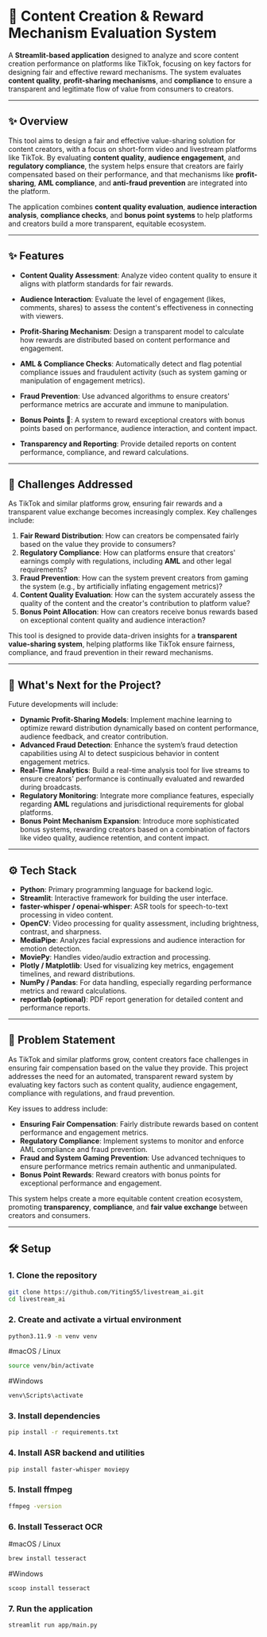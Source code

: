 # 🎥 **Content Creation & Reward Mechanism Evaluation System**

A **Streamlit-based application** designed to analyze and score content creation performance on platforms like TikTok, focusing on key factors for designing fair and effective reward mechanisms. The system evaluates **content quality**, **profit-sharing mechanisms**, and **compliance** to ensure a transparent and legitimate flow of value from consumers to creators.

---

## ✨ **Overview**

This tool aims to design a fair and effective value-sharing solution for content creators, with a focus on short-form video and livestream platforms like TikTok. By evaluating **content quality**, **audience engagement**, and **regulatory compliance**, the system helps ensure that creators are fairly compensated based on their performance, and that mechanisms like **profit-sharing**, **AML compliance**, and **anti-fraud prevention** are integrated into the platform.

The application combines **content quality evaluation**, **audience interaction analysis**, **compliance checks**, and **bonus point systems** to help platforms and creators build a more transparent, equitable ecosystem.

---

## ✨ **Features**

- **Content Quality Assessment**: Analyze video content quality to ensure it aligns with platform standards for fair rewards.
  
- **Audience Interaction**: Evaluate the level of engagement (likes, comments, shares) to assess the content's effectiveness in connecting with viewers.

- **Profit-Sharing Mechanism**: Design a transparent model to calculate how rewards are distributed based on content performance and engagement.

- **AML & Compliance Checks**: Automatically detect and flag potential compliance issues and fraudulent activity (such as system gaming or manipulation of engagement metrics).

- **Fraud Prevention**: Use advanced algorithms to ensure creators' performance metrics are accurate and immune to manipulation.

- **Bonus Points 🌟**: A system to reward exceptional creators with bonus points based on performance, audience interaction, and content impact.

- **Transparency and Reporting**: Provide detailed reports on content performance, compliance, and reward calculations.

---

## 🚧 **Challenges Addressed**

As TikTok and similar platforms grow, ensuring fair rewards and a transparent value exchange becomes increasingly complex. Key challenges include:
1. **Fair Reward Distribution**: How can creators be compensated fairly based on the value they provide to consumers?
2. **Regulatory Compliance**: How can platforms ensure that creators' earnings comply with regulations, including **AML** and other legal requirements?
3. **Fraud Prevention**: How can the system prevent creators from gaming the system (e.g., by artificially inflating engagement metrics)?
4. **Content Quality Evaluation**: How can the system accurately assess the quality of the content and the creator's contribution to platform value?
5. **Bonus Point Allocation**: How can creators receive bonus rewards based on exceptional content quality and audience interaction?

This tool is designed to provide data-driven insights for a **transparent value-sharing system**, helping platforms like TikTok ensure fairness, compliance, and fraud prevention in their reward mechanisms.

---

## 🔮 **What's Next for the Project?**

Future developments will include:
- **Dynamic Profit-Sharing Models**: Implement machine learning to optimize reward distribution dynamically based on content performance, audience feedback, and creator contribution.
- **Advanced Fraud Detection**: Enhance the system’s fraud detection capabilities using AI to detect suspicious behavior in content engagement metrics.
- **Real-Time Analytics**: Build a real-time analysis tool for live streams to ensure creators' performance is continually evaluated and rewarded during broadcasts.
- **Regulatory Monitoring**: Integrate more compliance features, especially regarding **AML** regulations and jurisdictional requirements for global platforms.
- **Bonus Point Mechanism Expansion**: Introduce more sophisticated bonus systems, rewarding creators based on a combination of factors like video quality, audience retention, and content impact.

---

## ⚙️ **Tech Stack**

- **Python**: Primary programming language for backend logic.
- **Streamlit**: Interactive framework for building the user interface.
- **faster-whisper / openai-whisper**: ASR tools for speech-to-text processing in video content.
- **OpenCV**: Video processing for quality assessment, including brightness, contrast, and sharpness.
- **MediaPipe**: Analyzes facial expressions and audience interaction for emotion detection.
- **MoviePy**: Handles video/audio extraction and processing.
- **Plotly / Matplotlib**: Used for visualizing key metrics, engagement timelines, and reward distributions.
- **NumPy / Pandas**: For data handling, especially regarding performance metrics and reward calculations.
- **reportlab (optional)**: PDF report generation for detailed content and performance reports.

---

## 🚩 **Problem Statement**

As TikTok and similar platforms grow, content creators face challenges in ensuring fair compensation based on the value they provide. This project addresses the need for an automated, transparent reward system by evaluating key factors such as content quality, audience engagement, compliance with regulations, and fraud prevention. 

Key issues to address include:
- **Ensuring Fair Compensation**: Fairly distribute rewards based on content performance and engagement metrics.
- **Regulatory Compliance**: Implement systems to monitor and enforce AML compliance and fraud prevention.
- **Fraud and System Gaming Prevention**: Use advanced techniques to ensure performance metrics remain authentic and unmanipulated.
- **Bonus Point Rewards**: Reward creators with bonus points for exceptional performance and engagement.

This system helps create a more equitable content creation ecosystem, promoting **transparency**, **compliance**, and **fair value exchange** between creators and consumers.

---

## 🛠️ **Setup**

### 1. Clone the repository
```bash
git clone https://github.com/Yiting55/livestream_ai.git
cd livestream_ai
```

### 2. Create and activate a virtual environment
```bash
python3.11.9 -m venv venv
```
#macOS / Linux
```bash
source venv/bin/activate
```
#Windows
```bash
venv\Scripts\activate
```
### 3. Install dependencies
```bash
pip install -r requirements.txt
```
### 4. Install ASR backend and utilities
```bash
pip install faster-whisper moviepy
```
### 5. Install ffmpeg
```bash
ffmpeg -version
```
### 6. Install Tesseract OCR
#macOS / Linux
```bash
brew install tesseract
```
#Windows
```bash
scoop install tesseract
```
### 7. Run the application
```bash
streamlit run app/main.py
```
